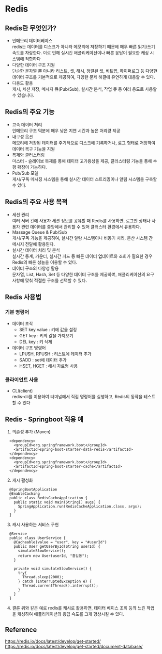 # Redis

## Redis란 무엇인가?
- 인메모리 데이터베이스  
  redis는 데이터를 디스크가 아니라 메모리에 저장하기 때문에 매우 빠른 읽기/쓰기 속도를 자랑한다. 이로 인해 실시간 애플리케이션이나 빠른 응답이 필요한 캐싱 시스템에 적합하다
- 다양한 데이터 구조 지원  
  단순한 문자열 뿐 아니라 리스트, 셋, 해시, 정렬된 셋, 비트맵, 하이퍼로그 등 다양한 데이터 구조를 기본적으로 제공하여, 다양한 문제 해결에 유연하게 대응할 수 있다.
- 다용도 활용  
  캐시, 세션 저장, 메시지 큐(Pub/Sub), 실시간 분석, 작업 큐 등 여러 용도로 사용할 수 있습니다.

## Redis의 주요 기능
- 고속 데이터 처리  
  인메모리 구조 덕분에 매우 낮은 지연 시간과 높은 처리량 제공
- 내구성 옵션  
  메모리에 저장된 데이터를 주기적으로 디스크에 기록하거나, 로그 형태로 저장하여 데이터 복구 기능을 지원
- 복제와 클러스터링  
  마스터 - 슬레이브 복제를 통해 데이터 고가용성을 제공, 클러스터링 기능을 통해 수평 확장이 가능하다.
- Pub/Sub 모델  
  게시/구독 메시징 시스템을 통해 실시간 데이터 스트리밍이나 알림 시스템을 구축할 수 있다.

## Redis의 주요 사용 목적
- 세션 관리  
  여러 서버 간에 사용자 세션 정보를 공유할 때 Redis를 사용하면, 로그인 상태나 사용자 관련 데이터를 중앙에서 관리할 수 있어 클러스터 환경에서 유용하다.
- Massage Queue & Pub/Sub  
  게시/구독 기능을 제공하여, 실시간 알람 시스템이나 비동기 처리, 분산 시스템 간 메시지 전달에 활용된다.
- 실시간 데이터 처리 및 분석  
  실시간 통계, 카운터, 실시간 피드 등 빠른 데이터 업데이트와 조회가 필요한 경우 Redis의 빠른 성늘을 이용할 수 있다.
- 데이터 구조의 다양성 활용  
  문자열, List, Hash, Set 등 다양한 데이터 구조를 제공하여, 애플리케이션의 요구사항에 맞춰 적절한 구조를 선택할 수 있다.

## Redis 사용법
### 기본 명령어
- 데이터 조작
  - SET key value : 키에 값을 설정
  - GET key : 키의 값을 가져오기
  - DEL key : 키 삭제
- 데이터 구조 명령어
  - LPUSH, RPUSH : 리스트에 데이터 추가
  - SADD : set에 데이터 추가
  - HSET, HGET : 해시 자료형 사용
### 클라이언트 사용
- CLI(client)  
  redis-cli를 이용하여 터미널에서 직접 명령어를 실행하고, Redis의 동작을 테스트 할 수 있다

## Redis - Springboot 적용 예
1. 의존성 추가 (Maven)
  ```
    <dependency>
      <groupId>org.springframework.boot</groupId>
      <artifactId>spring-boot-starter-data-redis</artifactId>
    </dependency>
    <dependency>
      <groupId>org.springframework.boot</groupId>
      <artifactId>spring-boot-starter-cache</artifactId>
    </dependency>
  ```
2. 캐시 활성화
  ```
    @SpringBootApplication
    @EnableCaching
    public class RedisCacheApplication {
      public static void main(String[] augs) {
        SpringApplication.run(RedisCacheApplication.class, args);
      } 
    }
  ```
3. 캐시 사용하는 서비스 구현
  ``` 
    @Service
    public class UserService {
      @Cacheable(value = "user", key = "#userId")
      public User getUserById(String userId) {
        simulateSlowService();
        return new User(userId, "홍길동");
      }

      private void simulateSlowService() {
        try{
          Thread.sleep(2000);
        } catch (InterruptedException e) {
          Thread.currentThread().interrupt();
        }
      }
    }
  ```
4. 결론
위와 같은 예로 redis를 캐시로 활용하면, 데이터 베이스 조회 등의 느린 작업을 캐싱하여 애플리케이션의 응답 속도를 크게 향상시킬 수 있다.
## Reference
https://redis.io/docs/latest/develop/get-started/
https://redis.io/docs/latest/develop/get-started/document-database/